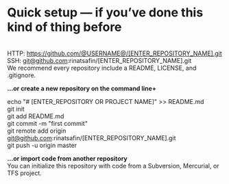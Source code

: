 # Quick setup — if you’ve done this kind of thing before
<br>HTTP: https://github.com/@USERNAME@/[ENTER_REPOSITORY_NAME].git
<br>SSH: git@github.com:rinatsafin/[ENTER_REPOSITORY_NAME].git
<br>We recommend every repository include a README, LICENSE, and .gitignore.



<b>…or create a new repository on the command line+</b>

echo "# [ENTER_REPOSITORY OR PROJECT NAME]" >> README.md
<br>git init
<br>git add README.md
<br>git commit -m "first commit"
<br>git remote add origin git@github.com:rinatsafin/[ENTER_REPOSITORY_NAME].git
<br>git push -u origin master

<b>…or import code from another repository</b>
<br>You can initialize this repository with code from a Subversion, Mercurial, or TFS project.
